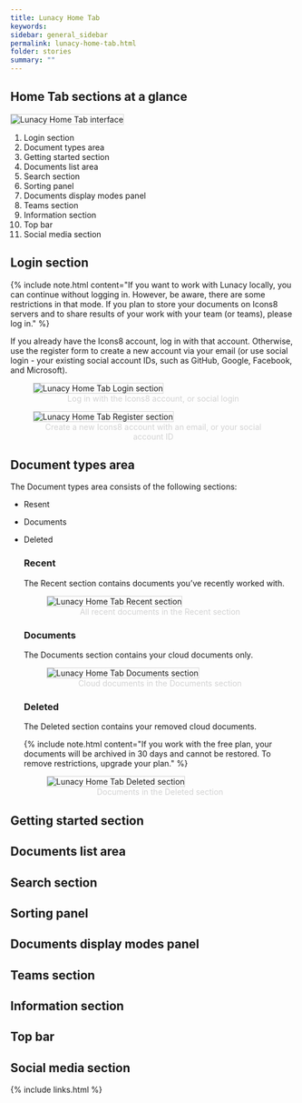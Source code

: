 ```yaml
---
title: Lunacy Home Tab
keywords: 
sidebar: general_sidebar
permalink: lunacy-home-tab.html
folder: stories
summary: ""
---
```



## Home Tab sections at a glance

<p><img src="{{ "images/Home_tab.png" }}" alt="Lunacy Home Tab interface" style="border: 1px solid #D3D3D3;"/></p>

1. Login section 
2. Document types area 
3. Getting started section 
4. Documents list area
5. Search section 
6. Sorting panel
7. Documents display modes panel 
8. Teams section
9. Information section
10. Top bar
11. Social media section

## Login section 

{% include note.html content="If you want to work with Lunacy locally, you can continue without logging in. However, be aware, there are some restrictions in that mode. If you plan to store your documents on Icons8 servers and to share results of your work with your team (or teams), please log in." %}

If you already have the Icons8 account, log in with that account. Otherwise, use the register form to create a new account via your email (or use social login - your existing social account IDs, such as GitHub, Google, Facebook, and Microsoft).

<p>
    <figure>
        <img src="{{ "images/Log_in.png" }}" alt="Lunacy Home Tab Login section " style="border: 1px solid #D3D3D3;"/>
        <figcaption style="color: #D3D3D3; text-align: center;">Log in with the Icons8 account, or social login</figcaption>
    </figure>
</p>

<p>
    <figure>
        <img src="{{ "images/Register.png" }}" alt="Lunacy Home Tab Register section" style="border: 1px solid #D3D3D3;"/>
        <figcaption style="color: #D3D3D3; text-align: center;">Create a new Icons8 account with an email, or your social account ID</figcaption>
    </figure>
</p>

## Document types area 

The Document types area consists of the following sections:

- Resent
- Documents
- Deleted

    ### Recent

    The Recent section contains documents you’ve recently worked with.

    <p>
        <figure>
            <img src="{{ "images/Recent.png" }}" alt="Lunacy Home Tab Recent section" style="border: 1px solid #D3D3D3;"/>
            <figcaption style="color: #D3D3D3; text-align: center;">All recent documents in the Recent section</figcaption>
        </figure>
    </p>

    ### Documents

    The Documents section contains your cloud documents only.

    <p>
        <figure>
            <img src="{{ "images/Documents.png" }}" alt="Lunacy Home Tab Documents section" style="border: 1px solid #D3D3D3;"/>
            <figcaption style="color: #D3D3D3; text-align: center;">Cloud documents in the Documents section</figcaption>
        </figure>
    </p>

    ### Deleted

    The Deleted section contains your removed cloud documents.

    {% include note.html content="If you work with the free plan, your documents will be archived in 30 days and cannot be restored. To remove restrictions, upgrade your plan." %}

    <p>
        <figure>
            <img src="{{ "images/Deleted.png" }}" alt="Lunacy Home Tab Deleted section" style="border: 1px solid #D3D3D3;"/>
            <figcaption style="color: #D3D3D3; text-align: center;">Documents in the Deleted section</figcaption>
        </figure>
    </p>

## Getting started section 

## Documents list area

## Search section 

## Sorting panel

## Documents display modes panel 

## Teams section

## Information section

## Top bar

## Social media section

{% include links.html %}
